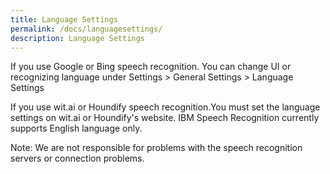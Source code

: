 ```yaml
---
title: Language Settings
permalink: /docs/languagesettings/
description: Language Settings
---
```


If you use Google or Bing speech recognition. You can change UI or recognizing language under Settings > General Settings > Language Settings

If you use wit.ai or Houndify speech recognition.You must set the language settings on wit.ai or Houndify's website.
IBM Speech Recognition currently supports English language only.

Note: We are not responsible for problems with the speech recognition servers or connection problems.




